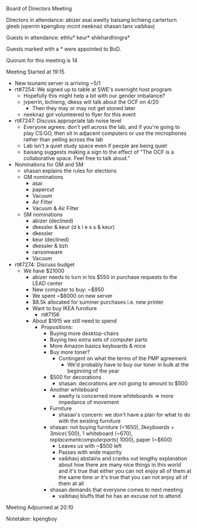 Board of Directors Meeting

Directors in attendance:
abizer
asai
awelty
baisang
bchieng
carterturn
gleeb
jvperrin
kpengboy
mcint
neeknaz
shasan
tanx
vaibhavj

Guests in attendance:
ethlu*
keur*
shikhardhingra*

Guests marked with a * were appointed to BoD.

Quorum for this meeting is 14

Meeting Started at 19:15

 - New tsunami server is arriving ~5/1
 - rt#7254: We signed up to table at SWE's overnight host program
    - Hopefully this might help a bit with our gender imbalance?
    - jvperrin, bchieng, dkess will talk about the OCF on 4/20
       - Then they may or may not get stoned later
    - neeknaz got volunteered to flyer for this event
 - rt#7247: Discuss appropriate lab noise level
    - Everyone agrees: don't yell across the lab, and if you're going
      to play CS:GO, then sit in adjacent computers or use the microphones
      rather than yelling across the lab
    - Lab isn't a quiet study space even if people are being quiet
    - baisang suggests making a sign to the effect of "The OCF is a
      collaborative space. Feel free to talk aloud."
 - Nominations for GM and SM
    - shasan explains the rules for elections
    - GM nominations
       - asai
       - papercut
       - Vacuum
       - Air Filter
       - Vacuum & Air Filter
    - SM nominations
       - abizer (declined)
       - dkessler & keur
         (d k l e s s & keur)
       - dkessler
       - keur (declined)
       - dkessler & bzh
       - ransomware
       - Vacuum
 - rt#7274: Discuss budget
    - We have $21000
       - abizer needs to turn in his $550 in purchase requests to the LEAD
         center
       - New computer to buy: ~$950
       - We spent ~$6000 on new server
       - $8.5k allocated for summer purchases i.e. new printer
       - Want to buy IKEA furniture
          - rt#7156
       - About $1915 we still need to spend
          - Propositions:
             - Buying more desktop-chairs
             - Buying two extra sets of computer parts
             - More Amazon basics keyboards & mice
             - Buy more toner?
                - Contingent on what the terms of the PMP agreement
                   - We'd probably have to buy our toner in bulk at the
                     beginning of the year
             - $500 for decorations
                - shasan: decorations are not going to amount to $500
             - Another whiteboard
                - awelty is concerned more whiteboards => more impedance of
                  movement
             - Furniture
                - shasan's concern: we don't have a plan for what to do with
                  the existing furniture
             - shasan: not buying furniture (+$1650), 3 keyboards + 3 mice
               (~$500), 1 whiteboard (~$670), replacement computer parts
               (~$1000), paper (~$600)
                - Leaves us with ~$500 left
                - Passes with wide majority
                - vaibhavj abstains and cranks out lengthy explanation about how
                  there are many nice things in this world and it's true that
                  either you can not enjoy all of them at the same time or it's
                  true that you can not enjoy all of them at all
             - shasan demands that everyone comes to next meeting
                - vaibhavj bluffs that he has an excuse not to attend 

Meeting Adjourned at 20:10

Notetaker: kpengboy
